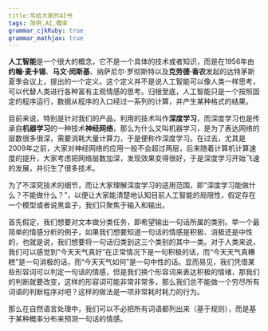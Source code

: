 ```yaml
---
title:写给大家的AI书
tags: 简明,AI,概率
grammar_cjkRuby: true
grammar_mathjax: true
---
```


**人工智能**是一个很大的概念，它不是一个具体的技术或者知识，而是在1956年由**约翰·麦卡锡**、**马文·闵斯基**、纳萨尼尔·罗彻斯特以及**克劳德·香农**发起的达特茅斯夏季会议上，提出的一个定义。这个定义并不是说人工智能可以像人类一样思考，可以代替人类进行各种富有主观情感的思考。归根至底，人工智能只是一个按照固定的程序运行，数据从程序的入口经过一系列的计算，并产生某种格式的结果。

目前来说，特别是针对我们的产品，利用的技术叫作**深度学习**，而深度学习也是传承自**机器学习**的一种技术**神经网络**，那么为什么又叫机器学习，是为了表达网络的层数很多很深，需要消耗大量计算力，于是便称作深度学习。在过去，尤其是2009年之前，大家对神经网络的应用一般不会超过两层，后来随着计算机计算速度的提升，大家考虑把网络层数加深，发现效果变得很好，于是深度学习开始飞速的发展，并衍生了很多技术。

为了不深究技术的细节，而让大家理解深度学习的适用范围，即“深度学习能做什么？不能做什么？”，以便让大家能清楚地认知目前人工智能的局限性，假定存在一个模型或者说黑盒子，我们只聚焦于输入和输出。

首先假定，我们想要对文本做分类任务，即希望输出一句话所属的类别。举一个最简单的情感分析的例子，如果我们想要知道一句话的情感是积极、消极还是中性的，也就是说，我们想要将一句话归类到这三个类别的其中一类。对于人类来说，我们可以感觉到“今天天气真好”在正常情况下是一句积极的话，而“今天天气真糟糕”是一句消极的话，而“今天天气如何”是一句中性的话。显而易见，我们凭借某些形容词可以判定一句话的情感，但是我们换个形容词来表达积极的情绪，那我们的判断就要改变，这样的形容词可能非常非常多，那么我们总不能做一个穷尽所有词语的判断程序对吧？这样的做法是一项非常耗时耗力的行为。

那么在自然语言处理中，我们可以不必把所有词语都列出来（基于规则），而是基于某种概率分布来预测一句话的情感。
